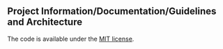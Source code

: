 ## Project Information/Documentation/Guidelines and Architecture

The code is available under the [MIT license](LICENSE.txt).
